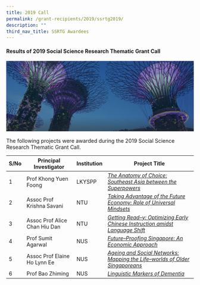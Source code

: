 ```yaml
---
title: 2019 Call
permalink: /grant-recipients/2019/ssrtg2019/
description: ""
third_nav_title: SSRTG Awardees
---
```



#### **Results of 2019 Social Science Research Thematic Grant Call**
![](/images/hero-banner.png)

The following projects were awarded during the 2019 Social Science Research Thematic Grant Call. 


| S/No | Principal<br>Investigator | Institution |Project Title |
| -------- | -------- | -------- | -------- |
| 1 | Prof Khong Yuen Foong | LKYSPP |*[The Anatomy of Choice: Southeast Asia between the Superpowers](https://staging.d2ih14cxifahz0.amplifyapp.com/projects/thematic-grant/yuenfoong2019/)*  |
| 2 |  Assoc Prof Krishna Savani | NTU |*[Taking Advantage of the Future Economy: Role of Universal Mindsets](https://staging.d2ih14cxifahz0.amplifyapp.com/projects/thematic-grant/krishna2019/)* |
| 3 |  Assoc Prof Alice Chan Hiu Dan |NTU | *[Getting Read–y: Optimizing Early Chinese Instruction amidst Language Shift](https://staging.d2ih14cxifahz0.amplifyapp.com/projects/thematic-grant/alice2019/)* |
| 4 |  Prof Sumit Agarwal | NUS | *[Future–Proofing Singapore: An Economic Approach](https://staging.d2ih14cxifahz0.amplifyapp.com/projects/thematic-grant/sumit2019/)* |
| 5 |  Assoc Prof Elaine Ho Lynn Ee | NUS | *[Ageing and Social Networks: Mapping the Life–worlds of Older Singaporeans](https://staging.d2ih14cxifahz0.amplifyapp.com/projects/thematic-grant/elaine2019/)* |
| 6 |  Prof Bao Zhiming | NUS | *[Linguistic Markers of Dementia](https://staging.d2ih14cxifahz0.amplifyapp.com/projects-awarded/thematic-grant/zhiming2019/)* |